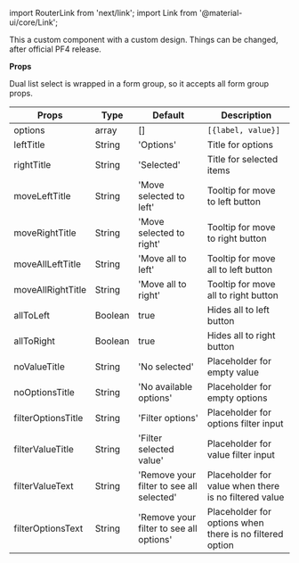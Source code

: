 import RouterLink from 'next/link';
import Link from '@material-ui/core/Link';

This a custom component with a custom design. Things can be changed, after official PF4 release.

**Props**

Dual list select is wrapped in a form group, so it accepts all <RouterLink href="/renderer/component-api#formgroupwrappedcomponents"><Link href="/renderer/component-api#formgroupwrappedcomponents">form group props</Link></RouterLink>.

|Props|Type|Default|Description|
|-----|----|-------|-----------|
|options|array|[]|`[{label, value}]`|
|leftTitle|String|'Options'|Title for options|
|rightTitle|String|'Selected'|Title for selected items|
|moveLeftTitle|String|'Move selected to left'|Tooltip for move to left button|
|moveRightTitle|String|'Move selected to right'|Tooltip for move to right button|
|moveAllLeftTitle|String|'Move all to left'|Tooltip for move all to left button|
|moveAllRightTitle|String|'Move all to right'|Tooltip for move all to right button|
|allToLeft|Boolean|true|Hides all to left button|
|allToRight|Boolean|true|Hides all to right button|
|noValueTitle|String|'No selected'|Placeholder for empty value|
|noOptionsTitle|String|'No available options'|Placeholder for empty options|
|filterOptionsTitle|String|'Filter options'|Placeholder for options filter input|
|filterValueTitle|String|'Filter selected value'|Placeholder for value filter input|
|filterValueText|String|'Remove your filter to see all selected'|Placeholder for value when there is no filtered value|
|filterOptionsText|String|'Remove your filter to see all options'|Placeholder for options when there is no filtered option|
